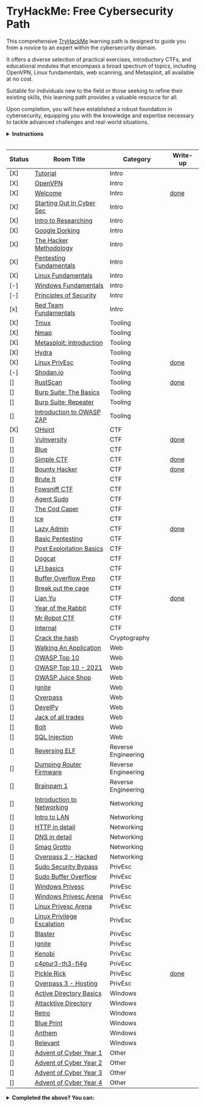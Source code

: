 # TryHackMe: Free Cybersecurity Path

This comprehensive [TryHackMe](https://tryhackme.com) learning path is designed to guide you from a novice to an expert within the cybersecurity domain. 

It offers a diverse selection of practical exercises, introductory CTFs, and educational modules that encompass a broad spectrum of topics, including OpenVPN, Linux fundamentals, web scanning, and Metasploit, all available at no cost.

Suitable for individuals new to the field or those seeking to refine their existing skills, this learning path provides a valuable resource for all.

Upon completion, you will have established a robust foundation in cybersecurity, equipping you with the knowledge and expertise necessary to tackle advanced challenges and real-world situations.

<details>
  <summary>
    <b>Instructions</b>
  </summary>

  You can find instructions on how to use this repository at [INSTRUCTIONS.md](/INSTRUCTIONS.md).
</details>

<br/>

<!-- [] -->
<!-- [] -->

| Status | Room Title                                                                    | Category            | Write-up                                 |
| ---    | ---                                                                           | ---                 | ---                                      |
| [X]      | [Tutorial](https://tryhackme.com/room/tutorial)                               | Intro               |                                          |
| [X]      | [OpenVPN](https://tryhackme.com/room/openvpn)                                 | Intro               |                                          |
| [X]      | [Welcome](https://tryhackme.com/jr/welcome)                                   | Intro               | [done](write-ups/level1/Welcome)         |
| [X]      | [Starting Out In Cyber Sec](https://tryhackme.com/room/startingoutincybersec) | Intro               |                                          |
| [X]      | [Intro to Researching](https://tryhackme.com/room/introtoresearch)            | Intro               |                                          |
| [X]      | [Google Dorking](https://tryhackme.com/room/googledorking)                    | Intro               |                                          |
| [X]      | [The Hacker Methodology](https://tryhackme.com/room/hackermethodology)        | Intro               |                                          |
| [X]      | [Pentesting Fundamentals](https://tryhackme.com/room/pentestingfundamentals)  | Intro               |                                          |
| [X]      | [Linux Fundamentals](https://tryhackme.com/module/linux-fundamentals)         | Intro               |                                          |
| [-]      | [Windows Fundamentals](https://tryhackme.com/module/windows-fundamentals)     | Intro               |                                          |
| [-]      | [Principles of Security](https://tryhackme.com/room/principlesofsecurity)     | Intro               |                                          |
| [x]      | [Red Team Fundamentals](https://tryhackme.com/room/redteamfundamentals)       | Intro               |                                          |
| [X]      | [Tmux](https://tryhackme.com/room/rptmux)                                     | Tooling             |                                          |
| [X]      | [Nmap](https://tryhackme.com/room/furthernmap)                                | Tooling             |                                          |
| [X]      | [Metasploit: Introduction](https://tryhackme.com/room/metasploitintro)        | Tooling             |                                          |
| [X]      | [Hydra](https://tryhackme.com/room/hydra)                                     | Tooling             |                                          |
| [X]      | [Linux PrivEsc](https://tryhackme.com/room/linuxprivesc)                      | Tooling             | [done](write-ups/level2/Linux%20PrivEsc) |
| [-]      | [Shodan.io](https://tryhackme.com/room/shodan)                                | Tooling             |                                          |
| []      | [RustScan](https://tryhackme.com/room/rustscan)                               | Tooling             | [done](write-ups/level2/RustScan)        |
| []      | [Burp Suite: The Basics](https://tryhackme.com/room/burpsuitebasics)          | Tooling             |                                          |
| []      | [Burp Suite: Repeater](https://tryhackme.com/room/burpsuiterepeater)          | Tooling             |                                          |
| []      | [Introduction to OWASP ZAP](https://tryhackme.com/room/learnowaspzap)         | Tooling             |                                          |
| [X]      | [OHsint](https://tryhackme.com/room/ohsint)                                   | CTF                 |                                          |
| []      | [Vulnversity](https://tryhackme.com/room/vulnversity)                         | CTF                 | [done](write-ups/level2/Vulnversity)     |
| []      | [Blue](https://tryhackme.com/room/blue)                                       | CTF                 |                                          |
| []      | [Simple CTF](https://tryhackme.com/room/easyctf)                              | CTF                 | [done](write-ups/level2/Simple%20CTF)    |
| []      | [Bounty Hacker](https://tryhackme.com/room/cowboyhacker)                      | CTF                 | [done](write-ups/level2/Bounty%20Hacker) |
| []      | [Brute It](https://tryhackme.com/room/bruteit)                                | CTF                 |                                          |
| []      | [Fowsniff CTF](https://tryhackme.com/room/ctf)                                | CTF                 |                                          |
| []      | [Agent Sudo](https://tryhackme.com/room/agentsudoctf)                         | CTF                 |                                          |
| []      | [The Cod Caper](https://tryhackme.com/room/thecodcaper)                       | CTF                 |                                          |
| []      | [Ice](https://tryhackme.com/room/ice)                                         | CTF                 |                                          |
| []      | [Lazy Admin](https://tryhackme.com/room/lazyadmin)                            | CTF                 | [done](write-ups/level3/Lazy%20Admin)    |
| []      | [Basic Pentesting](https://tryhackme.com/room/basicpentestingjt)              | CTF                 |                                          |
| []      | [Post Exploitation Basics](https://tryhackme.com/room/postexploit)            | CTF                 |                                          |
| []      | [Dogcat](https://tryhackme.com/room/dogcat)                                   | CTF                 |                                          |
| []      | [LFI basics](https://tryhackme.com/room/lfibasics)                            | CTF                 |                                          |
| []      | [Buffer Overflow Prep](https://tryhackme.com/room/bufferoverflowprep)         | CTF                 |                                          |
| []      | [Break out the cage](https://tryhackme.com/room/breakoutthecage1)             | CTF                 |                                          |
| []      | [Lian Yu](https://tryhackme.com/room/lianyu)                                  | CTF                 | [done](write-ups/level8/Lian%20Yu)       |
| []      | [Year of the Rabbit](https://tryhackme.com/room/yearoftherabbit)              | CTF                 |                                          |
| []      | [Mr Robot CTF](https://tryhackme.com/room/mrrobot)                            | CTF                 |                                          |
| []      | [Internal](https://tryhackme.com/room/internal)                               | CTF                 |                                          |
| []      | [Crack the hash](https://tryhackme.com/room/crackthehash)                     | Cryptography        |                                          |
| []      | [Walking An Application](https://tryhackme.com/room/walkinganapplication)     | Web                 |                                          |
| []      | [OWASP Top 10](https://tryhackme.com/room/owasptop10)                         | Web                 |                                          |
| []      | [OWASP Top 10 - 2021](https://tryhackme.com/room/owasptop102021)              | Web                 |                                          |
| []      | [OWASP Juice Shop](https://tryhackme.com/room/owaspjuiceshop)                 | Web                 |                                          |
| []      | [Ignite](https://tryhackme.com/room/ignite)                                   | Web                 |                                          |
| []      | [Overpass](https://tryhackme.com/room/overpass)                               | Web                 |                                          |
| []      | [DevelPy](https://tryhackme.com/room/bsidesgtdevelpy)                         | Web                 |                                          |
| []      | [Jack of all trades](https://tryhackme.com/room/jackofalltrades)              | Web                 |                                          |
| []      | [Bolt](https://tryhackme.com/room/bolt)                                       | Web                 |                                          |
| []      | [SQL Injection](https://tryhackme.com/room/sqlinjectionlm)                    | Web                 |                                          |
| []      | [Reversing ELF](https://tryhackme.com/room/reverselfiles)                     | Reverse Engineering |                                          |
| []      | [Dumping Router Firmware](https://tryhackme.com/room/rfirmware)               | Reverse Engineering |                                          |
| []      | [Brainpam 1](https://tryhackme.com/room/brainpan)                             | Reverse Engineering |                                          |
| []      | [Introduction to Networking](https://tryhackme.com/room/introtonetworking)    | Networking          |                                          |
| []      | [Intro to LAN](https://tryhackme.com/room/introtolan)                         | Networking          |                                          |
| []      | [HTTP in detail](https://tryhackme.com/room/httpindetail)                     | Networking          |                                          |
| []      | [DNS in detail](https://tryhackme.com/room/dnsindetail)                       | Networking          |                                          |
| []      | [Smag Grotto](https://tryhackme.com/room/smaggrotto)                          | Networking          |                                          |
| []      | [Overpass 2 - Hacked](https://tryhackme.com/room/overpass2hacked)             | Networking          |                                          |
| []      | [Sudo Security Bypass](https://tryhackme.com/room/sudovulnsbypass)            | PrivEsc             |                                          |
| []      | [Sudo Buffer Overflow](https://tryhackme.com/room/sudovulnsbof)               | PrivEsc             |                                          |
| []      | [Windows Privesc](https://tryhackme.com/room/windows10privesc)                | PrivEsc             |                                          |
| []      | [Windows Privesc Arena](https://tryhackme.com/room/windowsprivescarena)       | PrivEsc             |                                          |
| []      | [Linux Privesc Arena](https://tryhackme.com/room/linuxprivescarena)           | PrivEsc             |                                          |
| []      | [Linux Privilege Escalation](https://tryhackme.com/room/linprivesc)           | PrivEsc             |                                          |
| []      | [Blaster](https://tryhackme.com/room/blaster)                                 | PrivEsc             |                                          |
| []      | [Ignite](https://tryhackme.com/room/ignite)                                   | PrivEsc             |                                          |
| []      | [Kenobi](https://tryhackme.com/room/kenobi)                                   | PrivEsc             |                                          |
| []      | [c4ptur3-th3-fl4g](https://tryhackme.com/room/c4ptur3th3fl4g)                 | PrivEsc             |                                          |
| []      | [Pickle Rick](https://tryhackme.com/room/picklerick)                          | PrivEsc             | [done](write-ups/level7/Pickle%20Rick)   |
| []      | [Overpass 3 - Hosting](https://tryhackme.com/room/overpass3hosting)           | PrivEsc             |                                          |
| []      | [Active Directory Basics](https://tryhackme.com/room/winadbasics)             | Windows             |                                          |
| []      | [Attacktive Directory](https://tryhackme.com/room/attacktivedirectory)        | Windows             |                                          |
| []      | [Retro](https://tryhackme.com/room/retro)                                     | Windows             |                                          |
| []      | [Blue Print](https://tryhackme.com/room/blueprint)                            | Windows             |                                          |
| []      | [Anthem](https://tryhackme.com/room/anthem)                                   | Windows             |                                          |
| []      | [Relevant](https://tryhackme.com/room/relevant)                               | Windows             |                                          |
| []      | [Advent of Cyber Year 1](https://tryhackme.com/room/25daysofchristmas)        | Other               |                                          |
| []      | [Advent of Cyber Year 2](https://tryhackme.com/room/adventofcyber2)           | Other               |                                          |
| []      | [Advent of Cyber Year 3](https://tryhackme.com/room/adventofcyber3)           | Other               |                                          |
| []      | [Advent of Cyber Year 4](https://tryhackme.com/room/adventofcyber4)           | Other               |                                          |

<!-- Rooms that where made private: -->
<!-- | []      | [Crash Course Pentesting](https://tryhackme.com/room/ccpentesting)       | Intro               |                                          | -->
<!-- | []      | [Sublist3r](https://tryhackme.com/room/rpsublist3r)                      | Tooling             |                                          | -->
<!-- | []      | [Web Scanning](https://tryhackme.com/room/rpwebscanning)                 | Tooling             |                                          | -->
<!-- | []      | [Intro to x86 64](https://tryhackme.com/room/introtox8664)               | Reverse Engineering |                                          | -->
<!-- | []      | [CC Ghidra](https://tryhackme.com/room/ccghidra)                         | Reverse Engineering |                                          | -->
<!-- | []      | [CC Radare2](https://tryhackme.com/room/ccradare2)                       | Reverse Engineering |                                          | -->
<!-- | []      | [CC Steganography](https://tryhackme.com/room/ccstego)                   | Reverse Engineering |                                          | -->
<!-- | []      | [Reverse Engineering](https://tryhackme.com/room/reverseengineering)     | Reverse Engineering |                                          | -->

<details>
  <summary>
    <b>Completed the above? You can:</b>
  </summary>

  - Subscribe to TryHackMe to get paths featuring subscriber-only rooms, use my [referral link](https://tryhackme.com/signup?referrer=6291c8b35002ba0050e92637) to get a ***5$*** discount!
  - New challenge rooms are released weekly, have a go at them before the write-ups come out!
  - Create your challenge rooms for TryHackMe.
  - Join the TryHackMe King of the Hill (KOTH) challenges, check out my [KOTH toolkit repository](https://github.com/migueltc13/KoTH-Tools), for a collection of tools and scripts to help you win.
  - Sign up to other platforms such as [CTF time](https://ctftime.org/) and take part in competitive CTFs.
</details>
